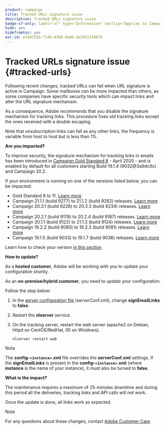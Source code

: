 ```yaml
---
product: campaign
title: Tracked URLs signature issue 
description: Tracked URLs signature issue 
badge-v7-only: label="v7" type="Informative" tooltip="Applies to Campaign Classic v7 only"
hide: yes
hidefromtoc: yes
exl-id: e7d4331b-7149-4768-8e46-2e2911319074
---
```

# Tracked URLs signature issue {#tracked-urls}



Following recent changes, tracked URLs can fail when URL signature is active in Campaign. Some mailboxes can be more impacted than others, as some companies have specific security tools which can impact links and alter the URL signature mechanism.

As a consequence, Adobe recommends that you disable the signature mechanism for tracking links. This procedure fixes old tracking links except the ones received with a double escaping.

Note that unsubscription links can fail as any other links, the frequency is variable from host to host but is less than 1%.

**Are you impacted?**

To improve security, the signature mechanism for tracking links in emails has been introduced in [Campaign Gold Standard 8](../../rn/using/gold-standard.md#gs8) - April 2020 - and is enabled by default for all customers starting Build 19.1.4 (9032@3a9dc9c) and Campaign 20.2.

If your environment is running on one of the versions listed below, you can be impacted:

* Gold Standard 8 to 11. [Learn more](../../rn/using/gold-standard.md#gs-8)
* Campaign 21.1.1 (build 9277) to 21.1.2 (build 9282) releases. [Learn more](../../rn/using/latest-release.md)
* Campaign 20.3.1 (build 9228) to 20.3.3 (build 9234) releases. [Learn more](../../rn/using/release--2020.md#release-20-3)
* Campaign 20.2.1 (build 9178) to 20.2.4 (build 9187) releases. [Learn more](../../rn/using/release--2020.md#release-20-2)
* Campaign 20.1.1 (build 9122) to 21.1.3 (build 9124) releases. [Learn more](../../rn/using/release--2020.md#release-20-1)
* Campaign 19.2.2 (build 9080) to 19.2.3 (build 9081) releases. [Learn more](../../rn/using/release--2019.md#release-19-2)
* Campaign 19.1.5 (build 9033) to 19.1.7 (build 9036) releases. [Learn more](../../rn/using/release--2019.md#release-19-1)


Learn how to check your version [in this section](../../platform/using/launching-adobe-campaign.md#getting-your-campaign-version).

**How to update?**

As a **hosted customer**, Adobe will be working with you to update your configuration shortly.

As an **on-premise/hybrid customer**, you need to update your configuration.

Follow the step below:

1. In the [server configuration file](../../installation/using/the-server-configuration-file.md) (serverConf.xml), change **signEmailLinks** to **false**.
1. Restart the **nlserver** service.
1. On the tracking server, restart the web server (apache2 on Debian, httpd on CentOS/RedHat, IIS on Windows).

    ```
    nlserver restart web
    ```

>[!NOTE]
>
>The **config-`<instance>`.xml** file overrides the **serverConf.xml** settings. If the **signEmailLinks** is present in the  **config-`<instance>`.xml** (where **instance** is the name of your instance), it must also be turned to **false**.
>

**What is the impact?**

The maintenance requires a maximum of 25-minutes downtime and during this period all the deliveries, tracking links and API calls will not work.

Once the update is done, all links work as expected.

>[!NOTE]
>
>For any questions about these changes, contact [Adobe Customer Care](https://helpx.adobe.com/enterprise/admin-guide.html/enterprise/using/support-for-experience-cloud.ug.html).
>
